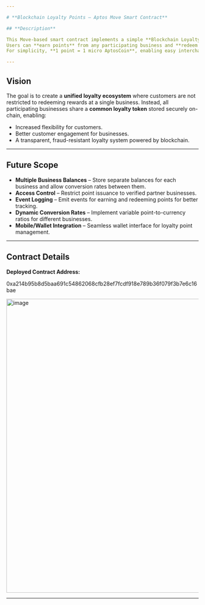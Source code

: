```yaml
---

# **Blockchain Loyalty Points – Aptos Move Smart Contract**

## **Description**

This Move-based smart contract implements a simple **Blockchain Loyalty Points** system on the Aptos blockchain.
Users can **earn points** from any participating business and **redeem points** at any business within the network.
For simplicity, **1 point = 1 micro AptosCoin**, enabling easy interchangeability of rewards across businesses.

---
```


## **Vision**

The goal is to create a **unified loyalty ecosystem** where customers are not restricted to redeeming rewards at a single business.
Instead, all participating businesses share a **common loyalty token** stored securely on-chain, enabling:

* Increased flexibility for customers.
* Better customer engagement for businesses.
* A transparent, fraud-resistant loyalty system powered by blockchain.

---

## **Future Scope**

* **Multiple Business Balances** – Store separate balances for each business and allow conversion rates between them.
* **Access Control** – Restrict point issuance to verified partner businesses.
* **Event Logging** – Emit events for earning and redeeming points for better tracking.
* **Dynamic Conversion Rates** – Implement variable point-to-currency ratios for different businesses.
* **Mobile/Wallet Integration** – Seamless wallet interface for loyalty point management.

---

## **Contract Details**

**Deployed Contract Address:**

0xa214b95b8d5baa691c54862068cfb28ef7fcdf918e789b36f079f3b7e6c16bae

<img width="1366" height="768" alt="image" src="https://github.com/user-attachments/assets/b9a35f5d-cd43-4a9f-a301-75aeac98f1ff" />

---
